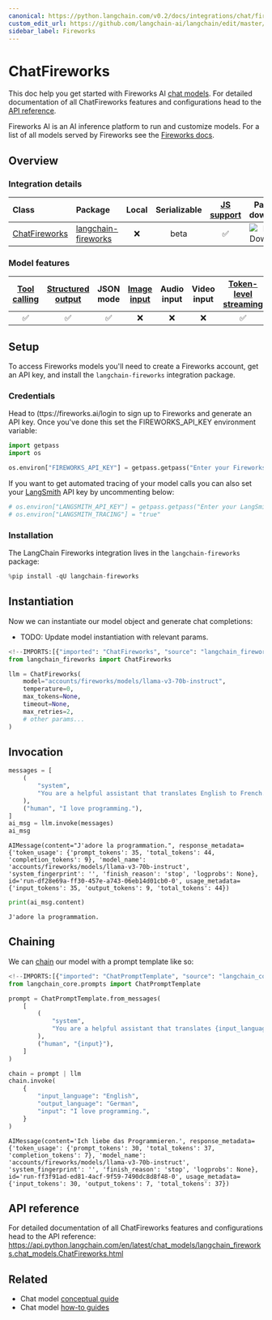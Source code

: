 ```yaml
---
canonical: https://python.langchain.com/v0.2/docs/integrations/chat/fireworks/
custom_edit_url: https://github.com/langchain-ai/langchain/edit/master/docs/docs/integrations/chat/fireworks.ipynb
sidebar_label: Fireworks
---
```


# ChatFireworks

This doc help you get started with Fireworks AI [chat models](/docs/concepts/#chat-models). For detailed documentation of all ChatFireworks features and configurations head to the [API reference](https://api.python.langchain.com/en/latest/chat_models/langchain_fireworks.chat_models.ChatFireworks.html).

Fireworks AI is an AI inference platform to run and customize models. For a list of all models served by Fireworks see the [Fireworks docs](https://fireworks.ai/models).

## Overview
### Integration details

| Class | Package | Local | Serializable | [JS support](https://js.langchain.com/v0.2/docs/integrations/chat/fireworks) | Package downloads | Package latest |
| :--- | :--- | :---: | :---: |  :---: | :---: | :---: |
| [ChatFireworks](https://api.python.langchain.com/en/latest/chat_models/langchain_fireworks.chat_models.ChatFireworks.html) | [langchain-fireworks](https://api.python.langchain.com/en/latest/fireworks_api_reference.html) | ❌ | beta | ✅ | ![PyPI - Downloads](https://img.shields.io/pypi/dm/langchain-fireworks?style=flat-square&label=%20) | ![PyPI - Version](https://img.shields.io/pypi/v/langchain-fireworks?style=flat-square&label=%20) |

### Model features
| [Tool calling](/docs/how_to/tool_calling) | [Structured output](/docs/how_to/structured_output/) | JSON mode | [Image input](/docs/how_to/multimodal_inputs/) | Audio input | Video input | [Token-level streaming](/docs/how_to/chat_streaming/) | Native async | [Token usage](/docs/how_to/chat_token_usage_tracking/) | [Logprobs](/docs/how_to/logprobs/) |
| :---: | :---: | :---: | :---: |  :---: | :---: | :---: | :---: | :---: | :---: |
| ✅ | ✅ | ✅ | ❌ | ❌ | ❌ | ✅ | ✅ | ✅ | ✅ | 

## Setup

To access Fireworks models you'll need to create a Fireworks account, get an API key, and install the `langchain-fireworks` integration package.

### Credentials

Head to (ttps://fireworks.ai/login to sign up to Fireworks and generate an API key. Once you've done this set the FIREWORKS_API_KEY environment variable:

```python
import getpass
import os

os.environ["FIREWORKS_API_KEY"] = getpass.getpass("Enter your Fireworks API key: ")
```

If you want to get automated tracing of your model calls you can also set your [LangSmith](https://docs.smith.langchain.com/) API key by uncommenting below:

```python
# os.environ["LANGSMITH_API_KEY"] = getpass.getpass("Enter your LangSmith API key: ")
# os.environ["LANGSMITH_TRACING"] = "true"
```

### Installation

The LangChain Fireworks integration lives in the `langchain-fireworks` package:

```python
%pip install -qU langchain-fireworks
```

## Instantiation

Now we can instantiate our model object and generate chat completions:

- TODO: Update model instantiation with relevant params.

```python
<!--IMPORTS:[{"imported": "ChatFireworks", "source": "langchain_fireworks", "docs": "https://api.python.langchain.com/en/latest/chat_models/langchain_fireworks.chat_models.ChatFireworks.html", "title": "ChatFireworks"}]-->
from langchain_fireworks import ChatFireworks

llm = ChatFireworks(
    model="accounts/fireworks/models/llama-v3-70b-instruct",
    temperature=0,
    max_tokens=None,
    timeout=None,
    max_retries=2,
    # other params...
)
```

## Invocation

```python
messages = [
    (
        "system",
        "You are a helpful assistant that translates English to French. Translate the user sentence.",
    ),
    ("human", "I love programming."),
]
ai_msg = llm.invoke(messages)
ai_msg
```

```output
AIMessage(content="J'adore la programmation.", response_metadata={'token_usage': {'prompt_tokens': 35, 'total_tokens': 44, 'completion_tokens': 9}, 'model_name': 'accounts/fireworks/models/llama-v3-70b-instruct', 'system_fingerprint': '', 'finish_reason': 'stop', 'logprobs': None}, id='run-df28e69a-ff30-457e-a743-06eb14d01cb0-0', usage_metadata={'input_tokens': 35, 'output_tokens': 9, 'total_tokens': 44})
```

```python
print(ai_msg.content)
```
```output
J'adore la programmation.
```
## Chaining

We can [chain](/docs/how_to/sequence/) our model with a prompt template like so:

```python
<!--IMPORTS:[{"imported": "ChatPromptTemplate", "source": "langchain_core.prompts", "docs": "https://api.python.langchain.com/en/latest/prompts/langchain_core.prompts.chat.ChatPromptTemplate.html", "title": "ChatFireworks"}]-->
from langchain_core.prompts import ChatPromptTemplate

prompt = ChatPromptTemplate.from_messages(
    [
        (
            "system",
            "You are a helpful assistant that translates {input_language} to {output_language}.",
        ),
        ("human", "{input}"),
    ]
)

chain = prompt | llm
chain.invoke(
    {
        "input_language": "English",
        "output_language": "German",
        "input": "I love programming.",
    }
)
```

```output
AIMessage(content='Ich liebe das Programmieren.', response_metadata={'token_usage': {'prompt_tokens': 30, 'total_tokens': 37, 'completion_tokens': 7}, 'model_name': 'accounts/fireworks/models/llama-v3-70b-instruct', 'system_fingerprint': '', 'finish_reason': 'stop', 'logprobs': None}, id='run-ff3f91ad-ed81-4acf-9f59-7490dc8d8f48-0', usage_metadata={'input_tokens': 30, 'output_tokens': 7, 'total_tokens': 37})
```

## API reference

For detailed documentation of all ChatFireworks features and configurations head to the API reference: https://api.python.langchain.com/en/latest/chat_models/langchain_fireworks.chat_models.ChatFireworks.html

## Related

- Chat model [conceptual guide](/docs/concepts/#chat-models)
- Chat model [how-to guides](/docs/how_to/#chat-models)